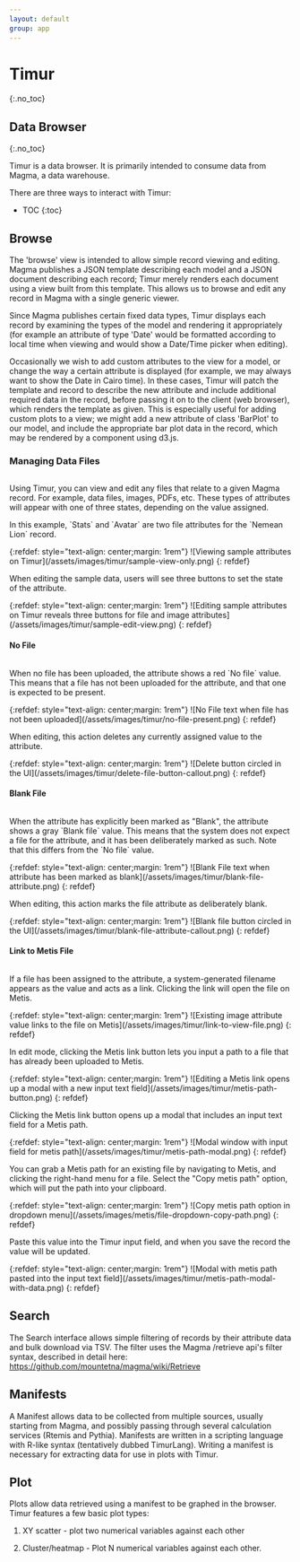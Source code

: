 ```yaml
---
layout: default
group: app
---
```


# Timur

{:.no_toc}

## Data Browser

{:.no_toc}

Timur is a data browser. It is primarily intended to consume data from Magma, a data warehouse.

There are three ways to interact with Timur:

- TOC
  {:toc}

## Browse

The 'browse' view is intended to allow simple record viewing and editing. Magma
publishes a JSON template describing each model and a JSON document describing
each record; Timur merely renders each document using a view built from this
template. This allows us to browse and edit any record in Magma with a single
generic viewer.

Since Magma publishes certain fixed data types, Timur displays each record by
examining the types of the model and rendering it appropriately (for example an
attribute of type 'Date' would be formatted according to local time when
viewing and would show a Date/Time picker when editing).

Occasionally we wish to add custom attributes to the view for a model, or
change the way a certain attribute is displayed (for example, we may always
want to show the Date in Cairo time). In these cases, Timur will patch the
template and record to describe the new attribute and include additional
required data in the record, before passing it on to the client (web browser),
which renders the template as given. This is especially useful for adding custom
plots to a view; we might add a new attribute of class 'BarPlot' to our model,
and include the appropriate bar plot data in the record, which may be rendered
by a component using d3.js.

### Managing Data Files

<div class="row">
  <div class="column" markdown="1">
  <p>Using Timur, you can view and edit any files that relate to a given Magma record. For example, data files, images, PDFs, etc. These types of attributes will appear with one of three states, depending on the value assigned.</p>

  <p markdown="1">
  In this example, `Stats` and `Avatar` are two file attributes for the `Nemean Lion` record.</p>

  </div>
  <div class="column image" markdown="1">
  {:refdef: style="text-align: center;margin: 1rem"}
  ![Viewing sample attributes on Timur](/assets/images/timur/sample-view-only.png)
  {: refdef}
  </div>
</div>

<div class="row">
  <div class="column" markdown="1">
  <p>When editing the sample data, users will see three buttons to set the state of the attribute.</p>
  </div>
  <div class="column image" markdown="1">
  {:refdef: style="text-align: center;margin: 1rem"}
  ![Editing sample attributes on Timur reveals three buttons for file and image attributes](/assets/images/timur/sample-edit-view.png)
  {: refdef}
  </div>
</div>

#### No File

<div class="row">
  <div class="column" markdown="1">
  <p>When no file has been uploaded, the attribute shows a red `No file` value. This means that a file has not been uploaded for the attribute, and that one is expected to be present.</p>
  </div>
  <div class="column image" markdown="1">
  {:refdef: style="text-align: center;margin: 1rem"}
  ![No File text when file has not been uploaded](/assets/images/timur/no-file-present.png)
  {: refdef}
  </div>
</div>

<div class="row">
  <div class="column" markdown="1">
  <p>When editing, this action deletes any currently assigned value to the attribute.</p>
  </div>
  <div class="column image" markdown="1">
  {:refdef: style="text-align: center;margin: 1rem"}
  ![Delete button circled in the UI](/assets/images/timur/delete-file-button-callout.png)
  {: refdef}
  </div>
</div>

#### Blank File

<div class="row">
  <div class="column" markdown="1">
  <p>When the attribute has explicitly been marked as "Blank", the attribute shows a gray `Blank file` value. This means that the system does not expect a file for the attribute, and it has been deliberately marked as such. Note that this differs from the `No file` value.</p>
  </div>
  <div class="column image" markdown="1">
  {:refdef: style="text-align: center;margin: 1rem"}
  ![Blank File text when attribute has been marked as blank](/assets/images/timur/blank-file-attribute.png)
  {: refdef}
  </div>
</div>

<div class="row">
  <div class="column" markdown="1">
  <p>When editing, this action marks the file attribute as deliberately blank.</p>
  </div>
  <div class="column" markdown="1">
  {:refdef: style="text-align: center;margin: 1rem"}
  ![Blank file button circled in the UI](/assets/images/timur/blank-file-attribute-callout.png)
  {: refdef}
  </div>
</div>

#### Link to Metis File

<div class="row">
  <div class="column" markdown="1">
  <p>If a file has been assigned to the attribute, a system-generated filename appears as the value and acts as a link. Clicking the link will open the file on Metis.</p>
  </div>
  <div class="column image" markdown="1">
  {:refdef: style="text-align: center;margin: 1rem"}
  ![Existing image attribute value links to the file on Metis](/assets/images/timur/link-to-view-file.png)
  {: refdef}
  </div>
</div>

<div class="row">
  <div class="column" markdown="1">
  <p>In edit mode, clicking the Metis link button lets you input a path to a file that has already been uploaded to Metis.</p>
  </div>
  <div class="column image" markdown="1">
  {:refdef: style="text-align: center;margin: 1rem"}
  ![Editing a Metis link opens up a modal with a new input text field](/assets/images/timur/metis-path-button.png)
  {: refdef}
  </div>
</div>

<div class="row">
  <div class="column" markdown="1">
  <p>Clicking the Metis link button opens up a modal that includes an input text field for a Metis path.</p>
  </div>
  <div class="column image" markdown="1">
  {:refdef: style="text-align: center;margin: 1rem"}
  ![Modal window with input field for metis path](/assets/images/timur/metis-path-modal.png)
  {: refdef}
  </div>
</div>

<div class="row">
  <div class="column" markdown="1">
  <p>You can grab a Metis path for an existing file by navigating to Metis, and clicking the right-hand menu for a file. Select the "Copy metis path" option, which will put the path into your clipboard.</p>
  </div>
  <div class="column image" markdown="1">
  {:refdef: style="text-align: center;margin: 1rem"}
  ![Copy metis path option in dropdown menu](/assets/images/metis/file-dropdown-copy-path.png)
  {: refdef}
  </div>
</div>

<div class="row">
  <div class="column" markdown="1">
  <p>Paste this value into the Timur input field, and when you save the record the value will be updated.</p>
  </div>
  <div class="column image" markdown="1">
  {:refdef: style="text-align: center;margin: 1rem"}
  ![Modal with metis path pasted into the input text field](/assets/images/timur/metis-path-modal-with-data.png)
  {: refdef}
  </div>
</div>

## Search

The Search interface allows simple filtering of records by their attribute data and bulk download via TSV.
The filter uses the Magma /retrieve api's filter syntax, described in detail here: https://github.com/mountetna/magma/wiki/Retrieve

## Manifests

A Manifest allows data to be collected from multiple sources, usually starting
from Magma, and possibly passing through several calculation services (Rtemis
and Pythia). Manifests are written in a scripting language with R-like syntax
(tentatively dubbed TimurLang). Writing a manifest is necessary for extracting
data for use in plots with Timur.

## Plot

Plots allow data retrieved using a manifest to be graphed in the browser. Timur features a few basic plot types:

1. XY scatter - plot two numerical variables against each other

2. Cluster/heatmap - Plot N numerical variables against each other.
